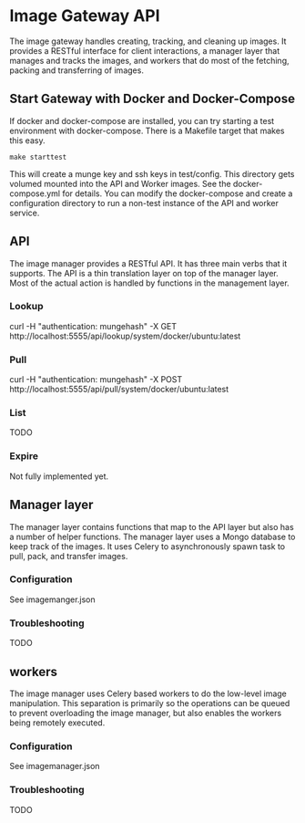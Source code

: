 # Image Gateway API

The image gateway handles creating, tracking, and cleaning up images.  It provides a RESTful interface for client interactions, a manager layer that manages and tracks the images, and workers that do most of the fetching, packing and transferring of images.


## Start Gateway with Docker and Docker-Compose

If docker and docker-compose are installed, you can try starting a test environment with docker-compose.  There is a Makefile
target that makes this easy.

    make starttest

This will create a munge key and ssh keys in test/config.  This directory gets volumed mounted into the API and Worker images.
See the docker-compose.yml for details.  You can modify the docker-compose and create a configuration directory to run a non-test
instance of the API and worker service.

## API

The image manager provides a RESTful API.  It has three main verbs that it supports.  The API is a thin translation layer on top of the manager layer.  Most of the actual action is handled by functions in the management layer.

### Lookup

curl -H "authentication: mungehash" -X GET http://localhost:5555/api/lookup/system/docker/ubuntu:latest

### Pull

curl -H "authentication: mungehash" -X POST http://localhost:5555/api/pull/system/docker/ubuntu:latest

### List

TODO

### Expire

Not fully implemented yet.

## Manager layer

The manager layer contains functions that map to the API layer but also has a
number of helper functions.  The manager layer uses a Mongo database to keep
track of the images.  It uses Celery to asynchronously spawn task to pull, pack,
and transfer images.

### Configuration

See imagemanger.json

### Troubleshooting

TODO

## workers

The image manager uses Celery based workers to do the low-level image
manipulation.  This separation is primarily so the operations can be queued to
prevent overloading the image manager, but also enables the workers being
remotely executed.

### Configuration

See imagemanager.json

### Troubleshooting

TODO
